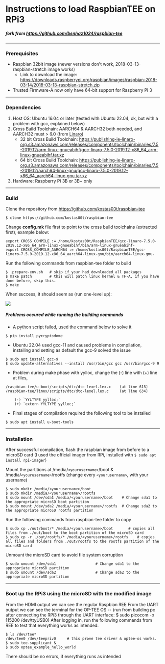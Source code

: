 # Instructions to load RaspbianTEE on RPi3
##### fork from https://github.com/benhaz1024/raspbian-tee
---
### Prerequisites
- Raspbian 32bit image (newer versions don't work, 2018-03-13-raspbian-stretch image works)
  - Link to download the image:
    https://downloads.raspberrypi.org/raspbian/images/raspbian-2018-03-14/2018-03-13-raspbian-stretch.zip
- Trusted Firmware-A now only have 64-bit support for Raspberry Pi 3
---
### Dependencies
1. Host OS: Ubuntu 16.04 or later (tested with Ubuntu 22.04, ok, but with a problem with gcc, explained below)
2. Cross Build Toolchain: AARCH64 & AARCH32 both needed, and AARCH32 must > 6.0 (from [Linaro](https://releases.linaro.org/components/toolchain/binaries/))
   - 32 bit Cross Build Toolchain: 
    https://publishing-ie-linaro-org.s3.amazonaws.com/releases/components/toolchain/binaries/7.5-2019.12/arm-linux-gnueabihf/gcc-linaro-7.5.0-2019.12-x86_64_arm-linux-gnueabihf.tar.xz
   - 64 bit Cross Build Toolchain: 
    https://publishing-ie-linaro-org.s3.amazonaws.com/releases/components/toolchain/binaries/7.5-2019.12/aarch64-linux-gnu/gcc-linaro-7.5.0-2019.12-x86_64_aarch64-linux-gnu.tar.xz
3. Hardware: Raspberry Pi 3B or 3B+ only
---
### Build
Clone the repository from https://github.com/kostas00t/raspbian-tee

```$ clone https://github.com/kostas00t/raspbian-tee```
	
Change **config.mk** file first to point to the cross build toolchains (extracted first), example below:

```
export CROSS_COMPILE := /home/kostas00t/RaspbianTEE/gcc-linaro-7.5.0-2019.12-x86_64_arm-linux-gnueabihf/bin/arm-linux-gnueabihf-
export CROSS_COMPILE_AARCH64 := /home/kostas00t/RaspbianTEE/gcc-linaro-7.5.0-2019.12-x86_64_aarch64-linux-gnu/bin/aarch64-linux-gnu-
```
Run the following commands from raspbian-tee folder to build

```
$ .prepare-env.sh 	# skip if your had downloaded all packages
$ make patch 		# this will patch linux kernel & TF-A, if you have done before, skip this.
$ make
```
	
When success, it should seem as (run one-level up):

![](https://github.com/benhaz1024/raspbian-tee/blob/master/doc/raspbian-tee-output.jpg)


##### Problems occured while running the building commands
- A python script failed, used the command below to solve it 
```
$ pip install pycryptodome
```
	
- Ubuntu 22.04 used gcc-11 and caused problems in compilation, installing and setting as default the gcc-9 solved the issue
```
$ sudo apt install gcc-9
$ sudo update-alternatives --install /usr/bin/gcc gcc /usr/bin/gcc-9 9
```

- Problem during make phase with yylloc, change the (-) line with (+) line at files, 
```
/raspbian-tee/u-boot/scripts/dtc/dtc-lexel.lex.c 	(at line 618)
/raspbian-tee/linux/scripts/dtc/dtc-lexel.lex.c 	(at line 634) 
```
```
    (-) `YYLTYPE yylloc;`
    (+) `extern YYLTYPE yylloc;`
```
- Final stages of compilation required the following tool to be installed
```
$ sudo apt install u-boot-tools
```
---
### Installation

After successful compilation, flash the raspbian image from before to a microSD card (I used the official imager from RPi, installed with `$ sudo apt install rpi-imager`)

Mount the partitions at /media/`<yourusername>`/boot & /media/`<yourusername>`/rootfs (change every `<yourusername>`, with your username)
```
$ sudo mkdir /media/<yourusername>/boot
$ sudo mkdir /media/<yourusername>/rootfs
$ sudo mount /dev/sda1 /media/<yourusername>/boot    # Change sda1 to the appropriate microSD boot partition
$ sudo mount /dev/sda2 /media/<yourusername>/rootfs  # Change sda2 to the appropriate microSD rootfs partition
```	
Run the following commands from raspbian-tee folder to copy 
```
$ sudo cp ./out/boot/* /media/<yourusername>/boot		# copies all files from ./out/boot to the boot partition of the microSD card
$ sudo cp -r ./out/rootfs/* /media/<yourusername>/rootfs	# copies all files and folders from ./out/rootfs to the rootfs partition of the microSD card
```

Unmount the microSD card to avoid file system corruption 
```
$ sudo umount /dev/sda1 			     # Change sda1 to the appropriate microSD partition 
$ sudo umount /dev/sda2 			     # Change sda2 to the appropriate microSD partition 
```

---
### Boot up the RPi3 using the microSD with the modified image

From the HDMI output we can see the regular Raspbian REE
From the UART output we can see the terminal for the OP-TEE OS 
-- (run from building pc after connecting the RPi3 through the UART interface:  $ sudo picocom -b 115200 /dev/ttyUSB0)
After logging in, run the following commands from REE to test that everything works as intended.
```
$ ls /dev/tee*
/dev/tee0 /dev/teepriv0 	# this prove tee driver & optee-os works.
$ sudo tee-supplicant &
$ sudo optee_example_hello_world
```
There should be no errors, if everything runs as intended


